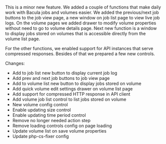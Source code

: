
This is a minor new feature. We added a couple of functions that make daily work
with Bacula jobs and volumes easier. We added the previous/next job buttons to
the job view page, a new window on job list page to view live job logs. On the
volume pages we added drawer to modify volume properties without need to go to
volume details page. Next new function is a window to display jobs stored on volumes
that is accessible directly from the volume list page.

For the other functions, we enabled support for API instances that serve compressed
responses. Besides of that we prepared a few new controls.

Changes:
 - Add to job list new button to display current job log
 - Add prev and next job buttons to job view page
 - Add to volume list new button to display jobs stored on volume
 - Add quick volume edit settings drawer on volume list page
 - Add support for compressed HTTP response in API client
 - Add volume job list control to list jobs stored on volume
 - New volume config control
 - Enable updating size control
 - Enable updating time period control
 - Remove no longer needed action step
 - Remove loading controls config on page loading
 - Update volume list on save volume properties
 - Update php-cs-fixer config
